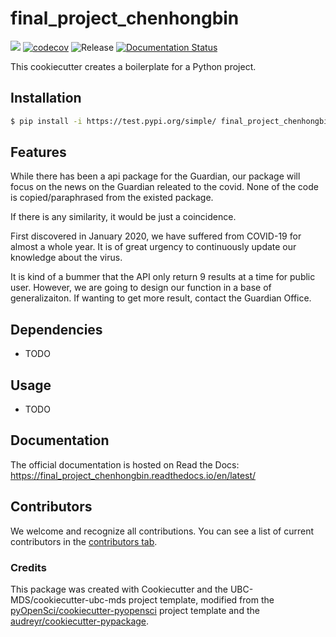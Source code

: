 # final_project_chenhongbin 

![](https://github.com/Hongbin-Chen/final_project_chenhongbin/workflows/build/badge.svg) [![codecov](https://codecov.io/gh/Hongbin-Chen/final_project_chenhongbin/branch/main/graph/badge.svg)](https://codecov.io/gh/Hongbin-Chen/final_project_chenhongbin) ![Release](https://github.com/Hongbin-Chen/final_project_chenhongbin/workflows/Release/badge.svg) [![Documentation Status](https://readthedocs.org/projects/final_project_chenhongbin/badge/?version=latest)](https://final_project_chenhongbin.readthedocs.io/en/latest/?badge=latest)

This cookiecutter creates a boilerplate for a Python project.

## Installation

```bash
$ pip install -i https://test.pypi.org/simple/ final_project_chenhongbin
```

## Features

While there has been a api package for the Guardian, our package will focus on the news on the Guardian releated to the covid. None of the code is copied/paraphrased from the existed package. 

If there is any similarity, it would be just a coincidence. 

First discovered in January 2020, we have suffered from COVID-19 for almost a whole year. It is of great urgency to continuously update our knowledge about the virus.

It is kind of a bummer that the API only return 9 results at a time for public user. However, we are going to design our function in a base of generalizaiton. If wanting to get more result, contact the Guardian Office.


## Dependencies

- TODO

## Usage

- TODO

## Documentation

The official documentation is hosted on Read the Docs: https://final_project_chenhongbin.readthedocs.io/en/latest/

## Contributors

We welcome and recognize all contributions. You can see a list of current contributors in the [contributors tab](https://github.com/Hongbin-Chen/final_project_chenhongbin/graphs/contributors).

### Credits

This package was created with Cookiecutter and the UBC-MDS/cookiecutter-ubc-mds project template, modified from the [pyOpenSci/cookiecutter-pyopensci](https://github.com/pyOpenSci/cookiecutter-pyopensci) project template and the [audreyr/cookiecutter-pypackage](https://github.com/audreyr/cookiecutter-pypackage).
